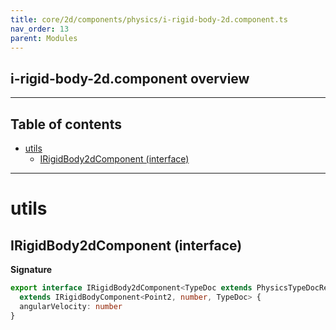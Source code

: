 ```yaml
---
title: core/2d/components/physics/i-rigid-body-2d.component.ts
nav_order: 13
parent: Modules
---
```


## i-rigid-body-2d.component overview

---

<h2 class="text-delta">Table of contents</h2>

- [utils](#utils)
  - [IRigidBody2dComponent (interface)](#irigidbody2dcomponent-interface)

---

# utils

## IRigidBody2dComponent (interface)

**Signature**

```ts
export interface IRigidBody2dComponent<TypeDoc extends PhysicsTypeDocRepo2D = PhysicsTypeDocRepo2D>
  extends IRigidBodyComponent<Point2, number, TypeDoc> {
  angularVelocity: number
}
```
